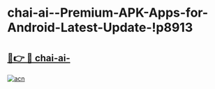 # chai-ai--Premium-APK-Apps-for-Android-Latest-Update-!p8913

# <h2><a href="https://sxx5xa.esa.edu.pl?title=chai-ai-&ref=p8913">🔗👉 🔴 chai-ai-</a></h2>

[![acn](https://github.com/user-attachments/assets/0f9c940e-d8b0-45ae-aac7-cd30a18b3e1c)](https://sxx5xa.esa.edu.pl?title=chai-ai-&ref=p8913)

